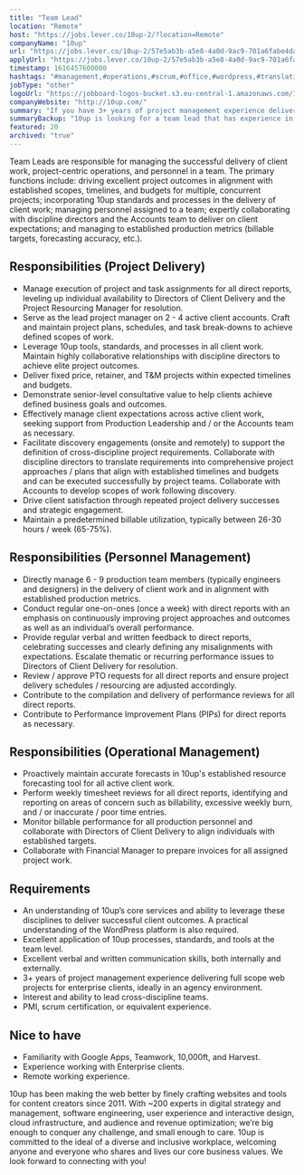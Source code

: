 ```yaml
---
title: "Team Lead"
location: "Remote"
host: "https://jobs.lever.co/10up-2/?location=Remote"
companyName: "10up"
url: "https://jobs.lever.co/10up-2/57e5ab3b-a5e8-4a0d-9ac9-701a6fabe4da"
applyUrl: "https://jobs.lever.co/10up-2/57e5ab3b-a5e8-4a0d-9ac9-701a6fabe4da/apply"
timestamp: 1616457600000
hashtags: "#management,#operations,#scrum,#office,#wordpress,#translation,#optimization,#ui/ux,#content,#finance"
jobType: "other"
logoUrl: "https://jobboard-logos-bucket.s3.eu-central-1.amazonaws.com/10up"
companyWebsite: "http://10up.com/"
summary: "If you have 3+ years of project management experience delivering full scope web projects for enterprise clients, ideally in an agency environment, 10up has a job opening for a Team Lead"
summaryBackup: "10up is looking for a team lead that has experience in: #ui/ux, #content, #management."
featured: 20
archived: "true"
---
```


Team Leads are responsible for managing the successful delivery of client work, project-centric operations, and personnel in a team. The primary functions include: driving excellent project outcomes in alignment with established scopes, timelines, and budgets for multiple, concurrent projects; incorporating 10up standards and processes in the delivery of client work; managing personnel assigned to a team; expertly collaborating with discipline directors and the Accounts team to deliver on client expectations; and managing to established production metrics (billable targets, forecasting accuracy, etc.).

## Responsibilities (Project Delivery)

*   Manage execution of project and task assignments for all direct reports, leveling up individual availability to Directors of Client Delivery and the Project Resourcing Manager for resolution.
*   Serve as the lead project manager on 2 - 4 active client accounts. Craft and maintain project plans, schedules, and task break-downs to achieve defined scopes of work.
*   Leverage 10up tools, standards, and processes in all client work. Maintain highly collaborative relationships with discipline directors to achieve elite project outcomes.
*   Deliver fixed price, retainer, and T&M projects within expected timelines and budgets.
*   Demonstrate senior-level consultative value to help clients achieve defined business goals and outcomes.
*   Effectively manage client expectations across active client work, seeking support from Production Leadership and / or the Accounts team as necessary.
*   Facilitate discovery engagements (onsite and remotely) to support the definition of cross-discipline project requirements. Collaborate with discipline directors to translate requirements into comprehensive project approaches / plans that align with established timelines and budgets and can be executed successfully by project teams. Collaborate with Accounts to develop scopes of work following discovery.
*   Drive client satisfaction through repeated project delivery successes and strategic engagement.
*   Maintain a predetermined billable utilization, typically between 26-30 hours / week (65-75%).

## Responsibilities (Personnel Management)

*   Directly manage 6 - 9 production team members (typically engineers and designers) in the delivery of client work and in alignment with established production metrics.
*   Conduct regular one-on-ones (once a week) with direct reports with an emphasis on continuously improving project approaches and outcomes as well as an individual’s overall performance.
*   Provide regular verbal and written feedback to direct reports, celebrating successes and clearly defining any misalignments with expectations. Escalate thematic or recurring performance issues to Directors of Client Delivery for resolution.
*   Review / approve PTO requests for all direct reports and ensure project delivery schedules / resourcing are adjusted accordingly.
*   Contribute to the compilation and delivery of performance reviews for all direct reports.
*   Contribute to Performance Improvement Plans (PIPs) for direct reports as necessary.

## Responsibilities (Operational Management)

*   Proactively maintain accurate forecasts in 10up's established resource forecasting tool for all active client work.
*   Perform weekly timesheet reviews for all direct reports, identifying and reporting on areas of concern such as billability, excessive weekly burn, and / or inaccurate / poor time entries.
*   Monitor billable performance for all production personnel and collaborate with Directors of Client Delivery to align individuals with established targets.
*   Collaborate with Financial Manager to prepare invoices for all assigned project work.

## Requirements

*   An understanding of 10up’s core services and ability to leverage these disciplines to deliver successful client outcomes. A practical understanding of the WordPress platform is also required.
*   Excellent application of 10up processes, standards, and tools at the team level.
*   Excellent verbal and written communication skills, both internally and externally.
*   3+ years of project management experience delivering full scope web projects for enterprise clients, ideally in an agency environment.
*   Interest and ability to lead cross-discipline teams.
*   PMI, scrum certification, or equivalent experience.

## Nice to have

*   Familiarity with Google Apps, Teamwork, 10,000ft, and Harvest.
*   Experience working with Enterprise clients.
*   Remote working experience.

10up has been making the web better by finely crafting websites and tools for content creators since 2011. With ~200 experts in digital strategy and management, software engineering, user experience and interactive design, cloud infrastructure, and audience and revenue optimization; we’re big enough to conquer any challenge, and small enough to care. 10up is committed to the ideal of a diverse and inclusive workplace, welcoming anyone and everyone who shares and lives our core business values. We look forward to connecting with you! 
